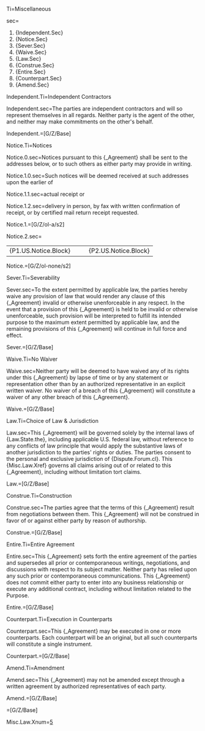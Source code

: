 Ti=Miscellaneous


sec=<ol><li>{Independent.Sec}</li><li>{Notice.Sec}</li><li>{Sever.Sec}</li><li>{Waive.Sec}</li><li>{Law.Sec}</li><li>{Construe.Sec}</li><li>{Entire.Sec}</li><li>{Counterpart.Sec}</li><li>{Amend.Sec}</li></ol>


Independent.Ti=Independent Contractors

Independent.sec=The parties are independent contractors and will so represent themselves in all regards. Neither party is the agent of the other, and neither may make commitments on the other's behalf.

Independent.=[G/Z/Base]

Notice.Ti=Notices

Notice.0.sec=Notices pursuant to this {_Agreement} shall be sent to the addresses below, or to such others as either party may provide in writing.

Notice.1.0.sec=Such notices will be deemed received at such addresses upon the earlier of

Notice.1.1.sec=actual receipt or

Notice.1.2.sec=delivery in person, by fax with written confirmation of receipt, or by certified mail return receipt requested.

Notice.1.=[G/Z/ol-a/s2]

Notice.2.sec=<table><tr><td>{P1.US.Notice.Block}</td><td>   </td><td>{P2.US.Notice.Block}</td></tr></table>

Notice.=[G/Z/ol-none/s2]

Sever.Ti=Severability

Sever.sec=To the extent permitted by applicable law, the parties hereby waive any provision of law that would render any clause of this {_Agreement} invalid or otherwise unenforceable in any respect. In the event that a provision of this {_Agreement} is held to be invalid or otherwise unenforceable, such provision will be interpreted to fulfill its intended purpose to the maximum extent permitted by applicable law, and the remaining provisions of this {_Agreement} will continue in full force and effect.

Sever.=[G/Z/Base]

Waive.Ti=No Waiver

Waive.sec=Neither party will be deemed to have waived any of its rights under this {_Agreement} by lapse of time or by any statement or representation other than by an authorized representative in an explicit written waiver. No waiver of a breach of this {_Agreement} will constitute a waiver of any other breach of this {_Agreement}.

Waive.=[G/Z/Base]

Law.Ti=Choice of Law & Jurisdiction

Law.sec=This {_Agreement} will be governed solely by the internal laws of {Law.State.the}, including applicable U.S. federal law, without reference to any conflicts of law principle that would apply the substantive laws of another jurisdiction to the parties' rights or duties. The parties consent to the personal and exclusive jurisdiction of {Dispute.Forum.cl}. This {Misc.Law.Xref} governs all claims arising out of or related to this {_Agreement}, including without limitation tort claims.

Law.=[G/Z/Base]

Construe.Ti=Construction

Construe.sec=The parties agree that the terms of this {_Agreement} result from negotiations between them. This {_Agreement} will not be construed in favor of or against either party by reason of authorship.

Construe.=[G/Z/Base]

Entire.Ti=Entire Agreement

Entire.sec=This {_Agreement} sets forth the entire agreement of the parties and supersedes all prior or contemporaneous writings, negotiations, and discussions with respect to its subject matter. Neither party has relied upon any such prior or contemporaneous communications. This {_Agreement} does not commit either party to enter into any business relationship or execute any additional contract, including without limitation related to the Purpose.

Entire.=[G/Z/Base]

Counterpart.Ti=Execution in Counterparts

Counterpart.sec=This {_Agreement} may be executed in one or more counterparts. Each counterpart will be an original, but all such counterparts will constitute a single instrument.

Counterpart.=[G/Z/Base]

Amend.Ti=Amendment

Amend.sec=This {_Agreement} may not be amended except through a written agreement by authorized representatives of each party.

Amend.=[G/Z/Base]

=[G/Z/Base]

Misc.Law.Xnum=<a href="#Misc.Law.Sec" class="xref">5</a>